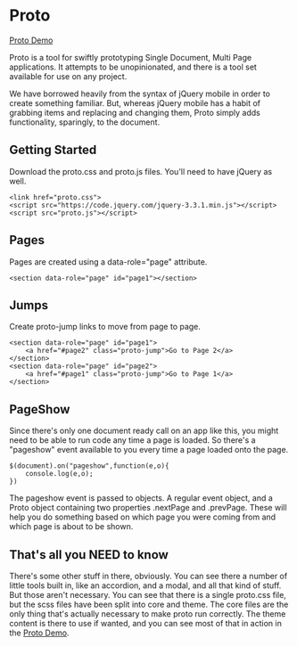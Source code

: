 # Proto

[Proto Demo](https://bronkula.github.io/apptools/proto/)

Proto is a tool for swiftly prototyping Single Document, Multi Page applications. It attempts to be unopinionated, and there is a tool set available for use on any project.

We have borrowed heavily from the syntax of jQuery mobile in order to create something familiar. But, whereas jQuery mobile has a habit of grabbing items and replacing and changing them, Proto simply adds functionality, sparingly, to the document.

## Getting Started

Download the proto.css and proto.js files. You'll need to have jQuery as well.

```
<link href="proto.css">
<script src="https://code.jquery.com/jquery-3.3.1.min.js"></script>
<script src="proto.js"></script>
```

## Pages

Pages are created using a data-role="page" attribute.

```
<section data-role="page" id="page1"></section>
```

## Jumps

Create proto-jump links to move from page to page.

```
<section data-role="page" id="page1">
	<a href="#page2" class="proto-jump">Go to Page 2</a>
</section>
<section data-role="page" id="page2">
	<a href="#page1" class="proto-jump">Go to Page 1</a>
</section>
```

## PageShow

Since there's only one document ready call on an app like this, you might need to be able to run code any time a page is loaded. So there's a "pageshow" event available to you every time a page loaded onto the page.

```
$(document).on("pageshow",function(e,o){
	console.log(e,o);
})
```

The pageshow event is passed to objects. A regular event object, and a Proto object containing two properties .nextPage and .prevPage. These will help you do something based on which page you were coming from and which page is about to be shown.

## That's all you NEED to know

There's some other stuff in there, obviously. You can see there a number of little tools built in, like an accordion, and a modal, and all that kind of stuff. But those aren't necessary. You can see that there is a single proto.css file, but the scss files have been split into core and theme. The core files are the only thing that's actually necessary to make proto run correctly. The theme content is there to use if wanted, and you can see most of that in action in the [Proto Demo](https://bronkula.github.io/apptools/proto/).